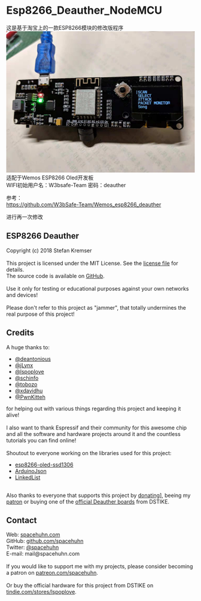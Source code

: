 # Esp8266_Deauther_NodeMCU
这是基于淘宝上的一款ESP8266模块的修改版程序\
![](https://raw.githubusercontent.com/w1109790800/Esp8266_Deauther_NodeMCU/master/data/52615012533364606.jpg)
适配于Wemos ESP8266 Oled开发板 \
WIFI初始用户名：W3bsafe-Team 密码：deauther

参考：\
https://github.com/W3bSafe-Team/Wemos_esp8266_deauther


进行再一次修改


<h2>ESP8266 Deauther</h2>
<p>
	<span class="bold">Copyright (c) 2018 Stefan Kremser</span><br />
	<br />
	This project is licensed under the MIT License. See the <a href="LICENSE">license file</a> for details.<br />
	The source code is available on <a href="https://github.com/spacehuhn/esp8266_deauther" target="_blank">GitHub</a>.<br />
	<br />
	Use it only for testing or educational purposes against your own networks and devices!<br />
	<br />
	<span class="bold">Please don't refer to this project as "jammer", that totally undermines the real purpose of this project!</span>
</p>

<h2>Credits</h2>
<p>
	A huge thanks to:<br>
	<ul>
		<li><a href="http://github.com/deantonious" target="_blank">@deantonious</a></li>
		<li><a href="http://github.com/jLynx" target="_blank">@jLynx</a></li>
		<li><a href="http://github.com/lspoplove" target="_blank">@lspoplove</a></li>
		<li><a href="http://github.com/schinfo" target="_blank">@schinfo</a></li>
		<li><a href="http://github.com/tobozo" target="_blank">@tobozo</a></li>
		<li><a href="http://github.com/xdavidhu" target="_blank">@xdavidhu</a></li>
		<li><a href="http://github.com/PwnKitteh" target="_blank">@PwnKitteh</a></li>
	</ul>
	for helping out with various things regarding this project and keeping it alive!<br>
	<br>
	I also want to thank Espressif and their community for this awesome chip and all the software and hardware projects around it and the countless tutorials you can find online!<br>
	<br>
	Shoutout to everyone working on the libraries used for this project:<br>
	<ul>
		<li><a href="https://github.com/ThingPulse/esp8266-oled-ssd1306" target="_blank">esp8266-oled-ssd1306</a></li>
		<li><a href="https://github.com/bblanchon/ArduinoJson" target="_blank">ArduinoJson</a></li>
		<li><a href="https://github.com/ivanseidel/LinkedList" target="_blank">LinkedList</a></li>
	</ul>
	<br>
	Also thanks to everyone that supports this project by <a href="http://spacehuhn.de/donate" target="_blank">donating]</a>, beeing my <a href="http://patreon.com/spacehuhn" target="_blank">patron</a> or buying one of the <a href="https://www.tindie.com/stores/lspoplove" target="_blank">official Deauther boards</a> from DSTIKE.<br>
</p>

<h2>Contact</h2>
<p>
	Web: <a target="_blank" href="http://spacehuhn.com/">spacehuhn.com</a><br>
	GitHub: <a target="_blank" href="http://github.com/spacehuhn/">github.com/spacehuhn</a><br />
	Twitter: <a target="_blank" href="http://twitter.com/spacehuhn/">@spacehuhn</a><br />
	E-mail: mail@spacehuhn.com<br />
	<br>
	If you would like to support me with my projects, please consider becoming a patron on <a target="_blank" href="https://patreon.com/spacehuhn">patreon.com/spacehuhn</a>.<br />
	<br>
	Or buy the official hardware for this project from DSTIKE on <a target="_blank" href="https://www.tindie.com/stores/lspoplove/">tindie.com/stores/lspoplove</a>.
</p>
	